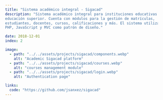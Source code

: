 ```yaml
---
title: "Sistema académico integral - Sigacad"
description: "Sistema académico integral para instituciones educativas de
educación superior. Cuenta con módulos para la gestión de matrículas,
estudiantes, docentes, cursos, calificaciones y más. El sistema utiliza vanilla
PHP, JavaScript y MVC como patrón de diseño."

date: 2018-12-01
index: 2

image:
  - path: "../../assets/projects/sigacad/components.webp"
    alt: "Academic Sigacad platform"
  - path: "../../assets/projects/sigacad/courses.webp"
    alt: "courses management module"
  - path: "../../assets/projects/sigacad/login.webp"
    alt: "Authentication page"

links:
  code: "https://github.com/jsanxez/sigacad"
---
```

